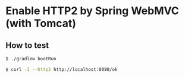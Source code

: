 # Enable HTTP2 by Spring WebMVC (with Tomcat)

## How to test

```bash
$ ./gradlew bootRun

$ curl -I --http2 http://localhost:8080/ok
```

